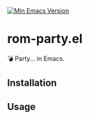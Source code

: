 [![Min Emacs Version](https://img.shields.io/badge/Emacs-28+-7F5AB6?logo=gnu-emacs)](https://www.gnu.org/software/emacs/)

# rom-party.el

:bomb: Party... in Emacs.

## Installation

## Usage
